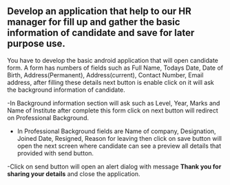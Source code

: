 ## Develop an application that help to our HR manager for fill up and gather the basic information of candidate and save for later purpose use.

You have to develop the basic android application that will open candidate form. A form has numbers of fields such as Full Name, Todays Date, Date of Birth, Address(Permanent), Address(current), Contact Number, Email address, after filling these details next button is enable click on it will ask the background information of candidate.

-In Background information section will ask such as Level, Year, Marks and Name of Institute after complete this form click on next button will redirect on Professional Background.

- In Professional Background fields are Name of company, Designation, Joined Date, Resigned, Reason for leaving then click on save button will open the next screen where candidate can see a preview all details that provided with send button.

-Click on send button will open an alert dialog with message **Thank you for sharing your details** and close the application.


